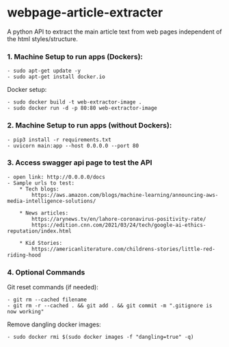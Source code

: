 # webpage-article-extracter
A python API to extract the main article text from web pages independent of the html styles/structure.

### 1. Machine Setup to run apps (Dockers):

    - sudo apt-get update -y
    - sudo apt-get install docker.io

Docker setup:

    - sudo docker build -t web-extractor-image .
    - sudo docker run -d -p 80:80 web-extractor-image

### 2. Machine Setup to run apps (without Dockers):

    - pip3 install -r requirements.txt
    - uvicorn main:app --host 0.0.0.0 --port 80

### 3. Access swagger api page to test the API

    - open link: http://0.0.0.0/docs
    - Sample urls to test:
        * Tech blogs:
            https://aws.amazon.com/blogs/machine-learning/announcing-aws-media-intelligence-solutions/
        
        * News articles:
            https://arynews.tv/en/lahore-coronavirus-positivity-rate/
            https://edition.cnn.com/2021/03/24/tech/google-ai-ethics-reputation/index.html

        * Kid Stories: 
            https://americanliterature.com/childrens-stories/little-red-riding-hood

### 4. Optional Commands
Git reset commands (if needed):

	- git rm --cached filename
    - git rm -r --cached . && git add . && git commit -m ".gitignore is now working"

Remove dangling docker images:

    - sudo docker rmi $(sudo docker images -f "dangling=true" -q)
